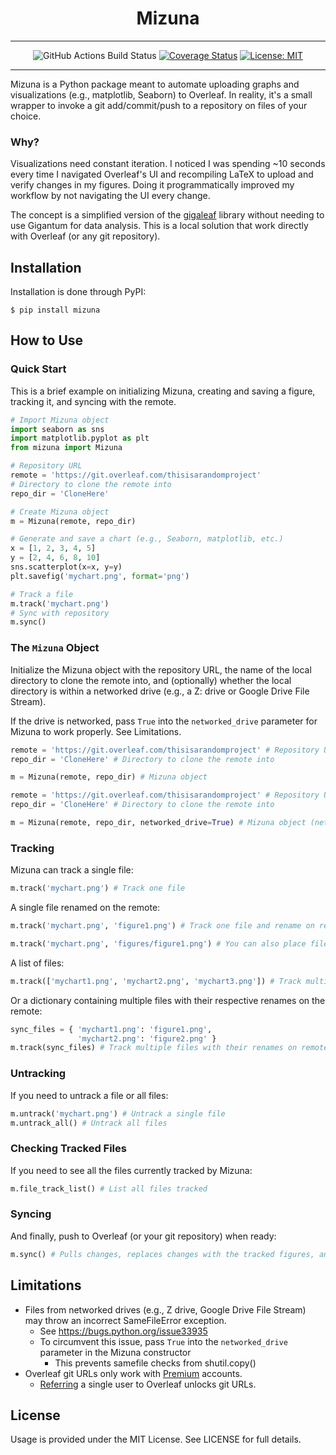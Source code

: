 <h1 align="center">Mizuna</h1>

<hr>
<div align="center">

![GitHub Actions Build Status](https://github.com/srodriguez1850/Mizuna/actions/workflows/mizuna-btd.yml/badge.svg)
[![Coverage Status](https://coveralls.io/repos/github/srodriguez1850/Mizuna/badge.svg?branch=main)](https://coveralls.io/github/srodriguez1850/Mizuna?branch=main)
[![License: MIT](https://img.shields.io/badge/License-MIT-yellow.svg)](https://opensource.org/licenses/MIT)

</div>
<hr>

<div align="center">



</div>

Mizuna is a Python package meant to automate uploading graphs and visualizations (e.g., matplotlib, Seaborn) to
Overleaf. In reality, it's a small wrapper to invoke a git add/commit/push to a repository on files of your
choice.

### Why?

Visualizations need constant iteration. I noticed I was spending ~10 seconds every time I navigated Overleaf's UI and
recompiling LaTeX to upload and verify changes in my figures. Doing it programmatically improved my workflow by not
navigating the UI every change.

The concept is a simplified version of the [gigaleaf](https://github.com/gigantum/gigaleaf) library without needing
to use Gigantum for data analysis. This is a local solution that work directly with Overleaf (or any git repository).

## Installation

Installation is done through PyPI:

```
$ pip install mizuna
```

## How to Use

### Quick Start

This is a brief example on initializing Mizuna, creating and saving a figure, tracking it, and syncing with the remote.

```python
# Import Mizuna object
import seaborn as sns
import matplotlib.pyplot as plt
from mizuna import Mizuna

# Repository URL
remote = 'https://git.overleaf.com/thisisarandomproject'
# Directory to clone the remote into
repo_dir = 'CloneHere'

# Create Mizuna object
m = Mizuna(remote, repo_dir)

# Generate and save a chart (e.g., Seaborn, matplotlib, etc.)
x = [1, 2, 3, 4, 5]
y = [2, 4, 6, 8, 10]
sns.scatterplot(x=x, y=y)
plt.savefig('mychart.png', format='png')

# Track a file
m.track('mychart.png')
# Sync with repository
m.sync()
```

### The `Mizuna` Object

Initialize the Mizuna object with the repository URL, the name of the local directory to clone the remote into,
and (optionally) whether the local directory is within a networked drive (e.g., a Z: drive or Google Drive File Stream).

If the drive is networked, pass `True` into the `networked_drive` parameter for Mizuna to work properly.
See Limitations.

```python
remote = 'https://git.overleaf.com/thisisarandomproject' # Repository URL
repo_dir = 'CloneHere' # Directory to clone the remote into

m = Mizuna(remote, repo_dir) # Mizuna object
```

```python
remote = 'https://git.overleaf.com/thisisarandomproject' # Repository URL
repo_dir = 'CloneHere' # Directory to clone the remote into

m = Mizuna(remote, repo_dir, networked_drive=True) # Mizuna object (networked drive)
```

### Tracking

Mizuna can track a single file:

```python
m.track('mychart.png') # Track one file
```

A single file renamed on the remote:

```python
m.track('mychart.png', 'figure1.png') # Track one file and rename on remote
```

```python
m.track('mychart.png', 'figures/figure1.png') # You can also place files inside directories on the remote
```

A list of files:

```python
m.track(['mychart1.png', 'mychart2.png', 'mychart3.png']) # Track multiple files
```

Or a dictionary containing multiple files with their respective renames on the remote:

```python
sync_files = { 'mychart1.png': 'figure1.png',
               'mychart2.png': 'figure2.png' }
m.track(sync_files) # Track multiple files with their renames on remote
```

### Untracking

If you need to untrack a file or all files:

```python
m.untrack('mychart.png') # Untrack a single file
m.untrack_all() # Untrack all files
```

### Checking Tracked Files

If you need to see all the files currently tracked by Mizuna:

```python
m.file_track_list() # List all files tracked
```

### Syncing

And finally, push to Overleaf (or your git repository) when ready:

```python
m.sync() # Pulls changes, replaces changes with the tracked figures, and pushes
```

## Limitations

- Files from networked drives (e.g., Z drive, Google Drive File Stream) may throw an incorrect SameFileError exception.
    - See https://bugs.python.org/issue33935
    - To circumvent this issue, pass `True` into the `networked_drive` parameter in the Mizuna constructor
      - This prevents samefile checks from shutil.copy()
- Overleaf git URLs only work with [Premium](https://www.overleaf.com/user/subscription/plans) accounts.
  - [Referring](https://www.overleaf.com/user/bonus) a single user to Overleaf unlocks git URLs.

## License

Usage is provided under the MIT License. See LICENSE for full details.